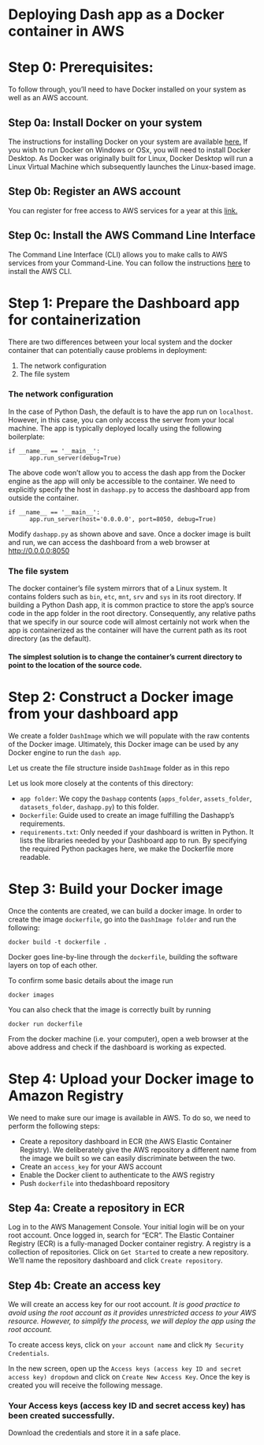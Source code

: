 # Deploying Dash app as a Docker container in AWS

# Step 0: Prerequisites:
To follow through, you’ll need to have Docker installed on your system as well as an AWS account.

## Step 0a: Install Docker on your system
The instructions for installing Docker on your system are available [here.](https://docs.docker.com/get-docker/) If you wish to run Docker on Windows or OSx, you will need to install Docker Desktop. As Docker was originally built for Linux, Docker Desktop will run a Linux Virtual Machine which subsequently launches the Linux-based image.

## Step 0b: Register an AWS account
You can register for free access to AWS services for a year at this [link.](https://aws.amazon.com/free/?all-free-tier.sort-by=item.additionalFields.SortRank&all-free-tier.sort-order=asc&awsf.Free%20Tier%20Types=*all&awsf.Free%20Tier%20Categories=*all)

## Step 0c: Install the AWS Command Line Interface
The Command Line Interface (CLI) allows you to make calls to AWS services from your Command-Line. You can follow the instructions [here](https://docs.aws.amazon.com/cli/latest/userguide/cli-chap-install.html) to install the AWS CLI.

# Step 1: Prepare the Dashboard app for containerization
There are two differences between your local system and the docker container that can potentially cause problems in deployment:
1. The network configuration
2. The file system

### The network configuration
In the case of Python Dash, the default is to have the app run on `localhost`. However, in this case, you can only access the server from your local machine. The app is typically deployed locally using the following boilerplate:
  
    if __name__ == '__main__':
          app.run_server(debug=True)
The above code won’t allow you to access the dash app from the Docker engine as the app will only be accessible to the container. We need to explicitly specify the host in `dashapp.py` to access the dashboard app from outside the container.

    if __name__ == '__main__':
          app.run_server(host='0.0.0.0', port=8050, debug=True)
Modify `dashapp.py` as shown above and save. Once a docker image is built and run, we can access the dashboard from a web browser at http://0.0.0.0:8050

### The file system
The docker container’s file system mirrors that of a Linux system. It contains folders such as `bin`, `etc`, `mnt`, `srv` and `sys` in its root directory. If building a Python Dash app, it is common practice to store the app’s source code in the app folder in the root directory.
Consequently, any relative paths that we specify in our source code will almost certainly not work when the app is containerized as the container will have the current path as its root directory (as the default). 
#### The simplest solution is to change the container’s current directory to point to the location of the source code. 

# Step 2: Construct a Docker image from your dashboard app
We create a folder `DashImage` which we will populate with the raw contents of the Docker image. Ultimately, this Docker image can be used by any Docker engine to run the `dash app`. 

Let us create the file structure inside `DashImage` folder as in this repo

Let us look more closely at the contents of this directory:
* `app folder`: We copy the `Dashapp` contents (`apps_folder`, `assets_folder`, `datasets_folder`, `dashapp.py`) to this folder.
* `Dockerfile`: Guide used to create an image fulfilling the Dashapp’s requirements.
* `requirements.txt`: Only needed if your dashboard is written in Python. It lists the libraries needed by your Dashboard app to run. By specifying the required Python packages here, we make the Dockerfile more readable.

# Step 3: Build your Docker image
Once the contents are created, we can build a docker image. In order to create the image `dockerfile`, go into the `DashImage folder` and run the following:

    docker build -t dockerfile .

Docker goes line-by-line through the `dockerfile`, building the software layers on top of each other.

To confirm some basic details about the image run 

    docker images
You can also check that the image is correctly built by running

    docker run dockerfile
From the docker machine (i.e. your computer), open a web browser at the above address and check if the dashboard is working as expected.

# Step 4: Upload your Docker image to Amazon Registry
We need to make sure our image is available in AWS. To do so, we need to perform the following steps:
* Create a repository dashboard in ECR (the AWS Elastic Container Registry). We deliberately give the AWS repository a different name from the image we built so we can easily discriminate between the two.
* Create an `access_key` for your AWS account
* Enable the Docker client to authenticate to the AWS registry
* Push `dockerfile` into thedashboard repository

## Step 4a: Create a repository in ECR
Log in to the AWS Management Console. Your initial login will be on your root account. Once logged in, search for “ECR”. The Elastic Container Registry (ECR) is a fully-managed Docker container registry. A registry is a collection of repositories. Click on `Get Started` to create a new repository. We’ll name the repository dashboard and click `Create repository`.

## Step 4b: Create an access key
We will create an access key for our root account. _It is good practice to avoid using the root account as it provides unrestricted access to your AWS resource. However, to simplify the process, we will deploy the app using the root account._

To create access keys, click on `your account name` and click `My Security Credentials`.

In the new screen, open up the `Access keys (access key ID and secret access key) dropdown` and click on `Create New Access Key`. Once the key is created you will receive the following message.

### Your Access keys (access key ID and secret access key) has been created successfully.

Download the credentials and store it in a safe place.

